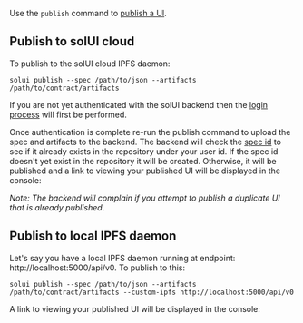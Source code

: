 Use the `publish` command to [publish a UI](../../Publishing).

## Publish to solUI cloud

To publish to the solUI cloud IPFS daemon:

```shell
solui publish --spec /path/to/json --artifacts /path/to/contract/artifacts
```

If you are not yet authenticated with the solUI backend then the [login process](../Login) will first be
performed.

Once authentication is complete re-run the publish command to  upload the spec and artifacts to the
backend. The backend will check the [spec id](../../Specification) to
see if it already exists in the repository under your user id. If the spec id doesn't yet exist in the repository it will
be created. Otherwise, it will be published and a link to viewing your published UI will be displayed in the console:


_Note: The backend will complain if you attempt to publish a duplicate UI that is already published_.

## Publish to local IPFS daemon

Let's say you have a local IPFS daemon running at endpoint: http://localhost:5000/api/v0. To publish to this:

```shell
solui publish --spec /path/to/json --artifacts /path/to/contract/artifacts --custom-ipfs http://localhost:5000/api/v0
```

A link to viewing your published UI will be displayed in the console:
